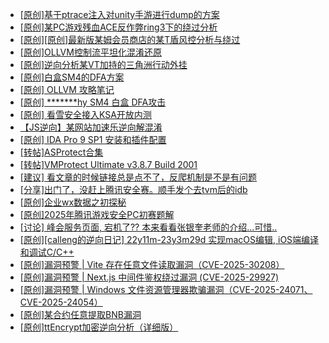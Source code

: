 + [[原创]基于ptrace注入对unity手游进行dump的方案](https://bbs.kanxue.com/thread-286222.htm)
+ [[原创]某PC游戏残血ACE反作弊ring3下的绕过分析](https://bbs.kanxue.com/thread-284667.htm)
+ [[原创][原创]最新版某姆会员商店的某T盾风控分析与绕过](https://bbs.kanxue.com/thread-286243.htm)
+ [[原创]OLLVM控制流平坦化混淆还原](https://bbs.kanxue.com/thread-286151.htm)
+ [[原创]逆向分析某VT加持的三角洲行动外挂](https://bbs.kanxue.com/thread-286195.htm)
+ [[原创]白盒SM4的DFA方案](https://bbs.kanxue.com/thread-285292.htm)
+ [[原创] OLLVM 攻略笔记](https://bbs.kanxue.com/thread-286256.htm)
+ [[原创] *******hy SM4 白盒 DFA攻击](https://bbs.kanxue.com/thread-285313.htm)
+ [[原创] 看雪安全接入KSA开放内测](https://bbs.kanxue.com/thread-251837.htm)
+ [【JS逆向】某网站加速乐逆向解混淆](https://bbs.kanxue.com/thread-286225.htm)
+ [[原创] IDA Pro 9 SP1 安装和插件配置](https://bbs.kanxue.com/thread-285604.htm)
+ [[转帖]ASProtect合集](https://bbs.kanxue.com/thread-280041.htm)
+ [[转帖]VMProtect Ultimate v3.8.7 Build 2001](https://bbs.kanxue.com/thread-286257.htm)
+ [[建议] 看文章的时候链接总是点不了，反爬机制是不是有问题](https://bbs.kanxue.com/thread-286244.htm)
+ [[分享]出门了，没赶上腾讯安全赛。顺手发个去tvm后的idb](https://bbs.kanxue.com/thread-286260.htm)
+ [[原创]企业wx数据之初探秘](https://bbs.kanxue.com/thread-258589.htm)
+ [[原创]2025年腾讯游戏安全PC初赛题解](https://bbs.kanxue.com/thread-286272.htm)
+ [[讨论] 峰会服务页面,  宕机了??  本来看看张银奎老师的介绍...可惜..](https://bbs.kanxue.com/thread-286271.htm)
+ [[原创][calleng的逆向日记] 22y11m-23y3m29d 实现macOS编辑, iOS端编译和调试C/C++](https://bbs.kanxue.com/thread-276669.htm)
+ [[原创]漏洞预警 | Vite 存在任意文件读取漏洞（CVE-2025-30208）](https://bbs.kanxue.com/thread-286270.htm)
+ [[原创]漏洞预警 | Next.js 中间件鉴权绕过漏洞 (CVE-2025-29927)](https://bbs.kanxue.com/thread-286269.htm)
+ [[原创]漏洞预警 | Windows 文件资源管理器欺骗漏洞（CVE-2025-24071、CVE-2025-24054）](https://bbs.kanxue.com/thread-286268.htm)
+ [[原创]某合约任意提取BNB漏洞](https://bbs.kanxue.com/thread-286267.htm)
+ [[原创]ttEncrypt加密逆向分析（详细版）](https://bbs.kanxue.com/thread-286273.htm)

